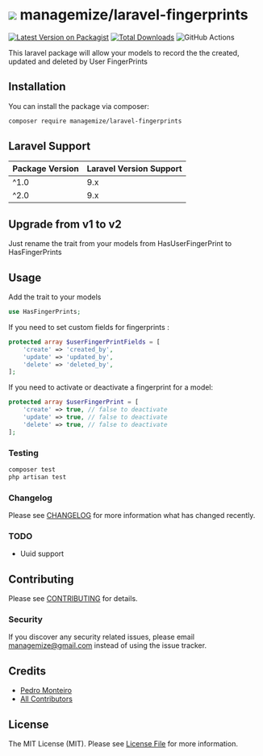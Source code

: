 # ![](https://managemize.com/favicon-32x32.png) managemize/laravel-fingerprints 

[![Latest Version on Packagist](https://img.shields.io/packagist/v/managemize/laravel-fingerprints.svg?style=flat-square)](https://packagist.org/packages/managemize/laravel-fingerprints)
[![Total Downloads](https://img.shields.io/packagist/dt/managemize/laravel-fingerprints.svg?style=flat-square)](https://packagist.org/packages/managemize/laravel-fingerprints)
![GitHub Actions](https://github.com/managemize/laravel-fingerprints/actions/workflows/main.yml/badge.svg)

This laravel package will allow your models to record the the created, updated and deleted by User FingerPrints

## Installation

You can install the package via composer:

```bash
composer require managemize/laravel-fingerprints
```

## Laravel Support

| Package Version | Laravel Version Support |
|-----------------| --- |
| ^1.0            | 9.x |
| ^2.0            | 9.x |

## Upgrade from v1 to v2

Just rename the trait from your models from HasUserFingerPrint to HasFingerPrints

## Usage
Add the trait to your models
```php
use HasFingerPrints;
```

If you need to set custom fields for fingerprints :
```php
protected array $userFingerPrintFields = [
    'create' => 'created_by',
    'update' => 'updated_by',
    'delete' => 'deleted_by',
];
```
If you need to activate or deactivate a fingerprint for a model:
```php
protected array $userFingerPrint = [
    'create' => true, // false to deactivate
    'update' => true, // false to deactivate
    'delete' => true, // false to deactivate
];
```
### Testing

```bash
composer test
php artisan test
```

### Changelog

Please see [CHANGELOG](CHANGELOG.md) for more information what has changed recently.

### TODO

- Uuid support

## Contributing

Please see [CONTRIBUTING](CONTRIBUTING.md) for details.

### Security

If you discover any security related issues, please email managemize@gmail.com instead of using the issue tracker.

## Credits

-   [Pedro Monteiro](https://github.com/managemize)
-   [All Contributors](../../contributors)

## License

The MIT License (MIT). Please see [License File](LICENSE.md) for more information.
